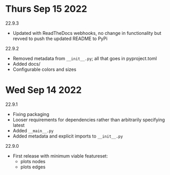 # Thurs Sep 15 2022
22.9.3
- Updated with ReadTheDocs webhooks, no change in functionality but revved to push the updated README to PyPi

22.9.2
- Removed metadata from `__init__.py`; all that goes in pyproject.toml
- Added docs/
- Configurable colors and sizes

# Wed Sep 14 2022
22.9.1
- Fixing packaging
- Looser requirements for dependencies rather than arbitrarily specifying latest
- Added `__main__.py`
- Added metadata and explicit imports to `__init__.py`

22.9.0
- First release with minimum viable featureset:
  - plots nodes
  - plots edges
